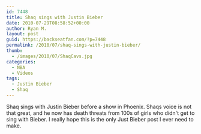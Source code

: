 ```yaml
---
id: 7448
title: Shaq sings with Justin Bieber
date: 2010-07-29T08:58:52+00:00
author: Ryan M.
layout: post
guid: https://backseatfan.com/?p=7448
permalink: /2010/07/shaq-sings-with-justin-bieber/
thumb:
  - /images/2010/07/ShaqCavs.jpg
categories:
  - NBA
  - Videos
tags:
  - Justin Bieber
  - Shaq
---
```


<div class="entry">
  <p>
  </p>

  <p>
    Shaq sings with Justin Bieber before a show in Phoenix. Shaqs voice is not that great, and he now has death threats from 100s of girls who didn't get to sing with Bieber. I really hope this is the only Just Bieber post I ever need to make.
  </p>
</div>
